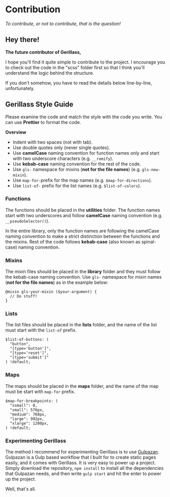# Contribution
_To contribute, or not to contribute, that is the question!_

## Hey there!

**The future contributor of Gerillass,**

I hope you'll find it quite simple to contribute to the project. I encourage you to check out the code in the "scss" folder first so that I think you'll understand the logic behind the structure.

If you don't somehow, you have to read the details below line-by-line, unfortunately.

## Gerillass Style Guide

Please examine the code and match the style with the code you write. You can use **Prettier** to format the code.

**Overview**

* Indent with two spaces (not with tab).
* Use double quotes only (never single quotes).
* Use **camelCase** naming convention for function names only and start with two underscore characters (e.g. `__remify`).
* Use **kebab-case** naming convention for the rest of the code.
* Use `gls-` namespace for mixins (**not for the file names**) (e.g. `gls-new-mixin`).
* Use `map-for-`prefix for the map names (e.g. `$map-for-directions`).
* Use `list-of-` prefix for the list names (e.g. `$list-of-colors`).

### Functions

The functions should be placed in the **utilities** folder. The function names start with two underscores and follow **camelCase** naming convention (e.g. `__pseudoSelector()`).

In the entire library, only the function names are following the camelCase naming convention to make a strict distinction between the functions and the mixins. Rest of the code follows **kebab-case** (also known as spinal-case) naming convention.


### Mixins

The mixin files should be placed in the **library** folder and they must follow the kebab-case naming convention. Use `gls-` namespace for mixin names (**not for the file names**) as in the example below:

    @mixin gls-your-mixin ($your-argument) {
      // Do stuff!
    }

### Lists

The list files should be placed in the **lists** folder, and the name of the list must start with the `list-of` prefix.

    $list-of-buttons: (
      "button",
      "[type='button']",
      "[type='reset']",
      "[type='submit']"
    ) !default;

### Maps

The maps should be placed in the **maps** folder, and the name of the map must be start with `map-for` prefix.

    $map-for-breakpoints: (
      "xsmall": 0,
      "small": 576px,
      "medium": 768px,
      "large": 992px,
      "xlarge": 1200px,
    ) !default;

### Experimenting Gerillass

The method I recommend for experimenting Gerillass is to use [Gulpazan](https://github.com/selfishprimate/gulpazan). Gulpazan is a Gulp based workflow that I built for to create static pages easily, and it comes with Gerillass. It is very easy to power up a project. Simply download the repository, `npm install` to install all the dependencies that Gulpazan needs, and then write `gulp start` and hit the enter to power up the project.

Well, that's all.
